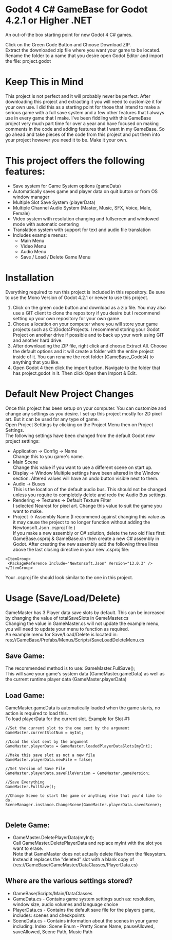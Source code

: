# Godot 4 C# GameBase for Godot 4.2.1 or Higher .NET  
An out-of-the box starting point for new Godot 4 C# games.  
  
Click on the Green Code Button and Choose Download ZIP.  
Extract the downloaded zip file where you want your game to be located.  
Rename the folder to a name that you desire open Godot Editor and import the file: project.godot  

# Keep This in Mind  
This project is not perfect and it will probably never be perfect. After downloading this project and extracting it you will need to customize it for your own use. I did this as a starting point for those that intend to make a serious game with a full save system and a few other features that I always use in every game that I make. I've been fiddling with this GameBase project very much part time for over a year and have focused on making comments in the code and adding features that I want in my GameBase. So go ahead and take pieces of the code from this project and put them into your project however you need it to be. Make it your own.  

# This project offers the following features:  
* Save system for Game System options (gameData)  
* Automatically saves game and player data on quit button or from OS window manager  
* Multiple Slot Save System (playerData)  
* Multiple Channel Audio System (Master, Music, SFX, Voice, Male, Female)  
* Video system with resolution changing and fullscreen and windowed mode with automatic centering  
* Translation system with support for text and audio file translation  
* Includes example menus:  
  * Main Menu  
  * Video Menu  
  * Audio Menu  
  * Save / Load / Delete Game Menu  

# Installation  
Everything required to run this project is included in this repository.  Be sure to use the Mono Version of Godot 4.2.1 or newer to use this project.  
1. Click on the green code button and download as a zip file. You may also use a GIT client to clone the repository if you desire but I recommend setting up your own repository for your own game.  
2. Choose a location on your computer where you will store your game projects such as C:\Godot4Projects. I recommend storing your Godot Project on another drive if possible and to back up your work using GIT and another hard drive.  
3. After downloading the ZIP file, right click and choose Extract All. Choose the default options and it will create a folder with the entire project inside of it.  You can rename the root folder (GameBase_Godot4) to anything that you like.  
4. Open Godot 4 then click the import button. Navigate to the folder that has project.godot in it. Then click Open then Import & Edit.  

# Default New Project Changes  
Once this project has been setup on your computer. You can customize and change any settings as you desire. I set up this project mostly for 2D pixel art. But it can be used for any type of game.  
Open Project Settings by clicking on the Project Menu then on Project Settings.  
The following settings have been changed from the default Godot new project settings:  
* Application -> Config -> Name  
Change this to you game's name.  
* Main Scene  
Change this value if you want to use a different scene on start up.  
* Display -> Window
Multiple settings have been altered in the Window section. Altered values will have an undo button visible next to them.  
* Audio -> Buses  
This is the location of the default audio bus. This should not be changed unless you require to completely delete and redo the Audio Bus settings.  
* Rendering -> Textures -> Default Texture Filter  
I selected Nearest for pixel art. Change this value to suit the game you want to make.  
* Project -> Assembly Name  (I recommend against changing this value as it may cause the project to no longer function without adding the Newtonsoft.Json .csproj file.)  
If you make a new assembly or C# solution, delete the two old files first: GameBase.csproj & GameBase.sln then create a new C# assembly in Godot. After creating the new assembly add the following three lines above the last closing directive in your new .csproj file: </Project>  
```  
<ItemGroup>  
 <PackageReference Include="Newtonsoft.Json" Version="13.0.3" />  
</ItemGroup>  
```  
Your .csproj file should look similar to the one in this project.  

# Usage (Save/Load/Delete)  

GameMaster has 3 Player data save slots by default. This can be increased by changing the value of totalSaveSlots in GameMaster.cs  
Changing the value in GameMaster.cs will not update the example menu, you will need to update your menu to function as required.  
An example menu for Save/Load/Delete is located in: res://GameBase/Prefabs/Menus/Scripts/SaveLoadDeleteMenu.cs  

## Save Game:  
The recommended method is to use: GameMaster.FullSave();  
This will save your game's system data (GameMaster.gameData) as well as the current runtime player data (GameMaster.playerData)  

## Load Game:  
GameMaster.gameData is automatically loaded when the game starts, no action is required to load this.  
To load playerData for the current slot.  Example for Slot #1:  

```  
//Set the current slot to the one sent by the argument  
GameMaster.currentSlotNum = myInt;  
  
//Load the slot sent by the argument  
GameMaster.playerData = GameMaster.loadedPlayerDataSlots[myInt];  
  
//Make this save slot as not a new file  
GameMaster.playerData.newFile = false;  
  
//Set Version of Save File  
GameMaster.playerData.saveFileVersion = GameMaster.gameVersion;  
  
//Save Everything  
GameMaster.FullSave();  
  
//Change Scene to start the game or anything else that you'd like to do.  
SceneManager.instance.ChangeScene(GameMaster.playerData.savedScene);  
  
```  

## Delete Game:  
* GameMaster.DeletePlayerData(myInt);  
Call GameMaster.DeletePlayerData and replace myInt with the slot you want to erase.  
Note that GameMaster does not actually delete files from the filesystem. Instead it replaces the "deleted" slot with a blank copy of (res://GameBase/GameMaster/DataClasses/PlayerData.cs)  

## Where are the various settings stored?  
* GameBase/Scripts/Main/DataClasses  
* GameData.cs - Contains game system settings such as: resolution, window size, audio volumes and language choice  
* PlayerData.cs - Contains the default save file for the players game, includes: scenes and checkpoints  
* SceneData.cs - Contains information about the scenes in your game including: Index: Scene Enum - Pretty Scene Name, pauseAllowed, saveAllowed, Scene Path, Music Path  